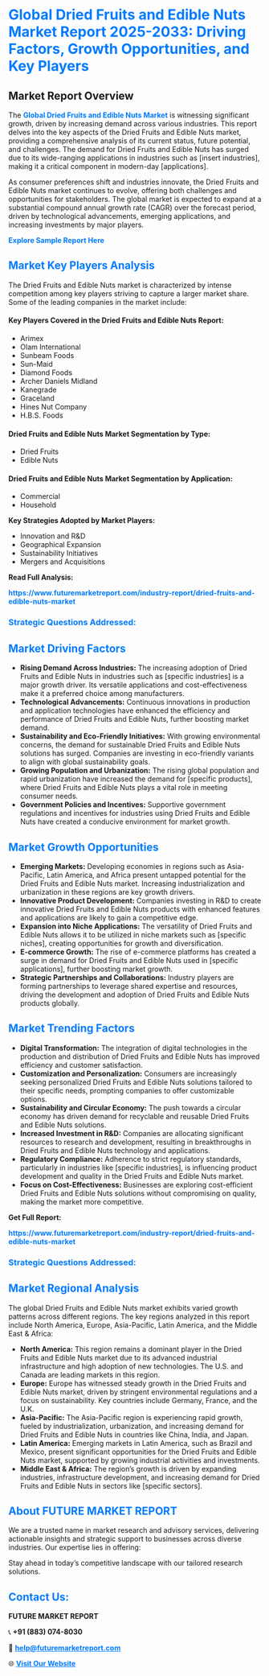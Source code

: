 <h1 style="color: #007BFF;">Global Dried Fruits and Edible Nuts Market Report 2025-2033: Driving Factors, Growth Opportunities, and Key Players</h1>

<section id="overview">
<h2>Market Report Overview</h2>
<p>The <a href="https://www.futuremarketreport.com/industry-report/dried-fruits-and-edible-nuts-market" style="color: #007BFF; text-decoration: none;"><strong>Global Dried Fruits and Edible Nuts Market</strong></a> is witnessing significant growth, driven by increasing demand across various industries. This report delves into the key aspects of the Dried Fruits and Edible Nuts market, providing a comprehensive analysis of its current status, future potential, and challenges. The demand for Dried Fruits and Edible Nuts has surged due to its wide-ranging applications in industries such as [insert industries], making it a critical component in modern-day [applications].</p>
<p>As consumer preferences shift and industries innovate, the Dried Fruits and Edible Nuts market continues to evolve, offering both challenges and opportunities for stakeholders. The global market is expected to expand at a substantial compound annual growth rate (CAGR) over the forecast period, driven by technological advancements, emerging applications, and increasing investments by major players.</p>
</section>

<section id="overview">
<p><a href="https://www.futuremarketreport.com/request-sample/reportId=50445" style="color: #007BFF; text-decoration: none;"><strong>Explore Sample Report Here</strong></a></p>
</section>

<section id="key-players">
<h2 style="color: #007BFF;">Market Key Players Analysis</h2>
<p>The Dried Fruits and Edible Nuts market is characterized by intense competition among key players striving to capture a larger market share. Some of the leading companies in the market include:</p>
<h4>Key Players Covered in the Dried Fruits and Edible Nuts Report:</h4>
<ul><li>Arimex</li><li>Olam International</li><li>Sunbeam Foods</li><li>Sun-Maid</li><li>Diamond Foods</li><li>Archer Daniels Midland</li><li>Kanegrade</li><li>Graceland</li><li>Hines Nut Company</li><li>H.B.S. Foods</li></ul>
<h4>Dried Fruits and Edible Nuts Market Segmentation by Type:</h4>
<ul><li>Dried Fruits</li><li>Edible Nuts</li></ul>

<h4>Dried Fruits and Edible Nuts Market Segmentation by Application:</h4>
<ul><li>Commercial</li><li>Household</li></ul>
<p><strong>Key Strategies Adopted by Market Players:</strong></p>
<ul>
<li>Innovation and R&D</li>
<li>Geographical Expansion</li>
<li>Sustainability Initiatives</li>
<li>Mergers and Acquisitions</li>
</ul>
</section>

<section>
<p><strong>Read Full Analysis: </strong></p><a href="https://www.futuremarketreport.com/industry-report/dried-fruits-and-edible-nuts-market" style="color: #007BFF; text-decoration: none;"><strong>https://www.futuremarketreport.com/industry-report/dried-fruits-and-edible-nuts-market</strong></a>
<h3 style="color: #007BFF;">Strategic Questions Addressed:</h3>
</section>

<section id="driving-factors">
<h2 style="color: #007BFF;">Market Driving Factors</h2>
<ul>
<li><strong>Rising Demand Across Industries:</strong> The increasing adoption of Dried Fruits and Edible Nuts in industries such as [specific industries] is a major growth driver. Its versatile applications and cost-effectiveness make it a preferred choice among manufacturers.</li>
<li><strong>Technological Advancements:</strong> Continuous innovations in production and application technologies have enhanced the efficiency and performance of Dried Fruits and Edible Nuts, further boosting market demand.</li>
<li><strong>Sustainability and Eco-Friendly Initiatives:</strong> With growing environmental concerns, the demand for sustainable Dried Fruits and Edible Nuts solutions has surged. Companies are investing in eco-friendly variants to align with global sustainability goals.</li>
<li><strong>Growing Population and Urbanization:</strong> The rising global population and rapid urbanization have increased the demand for [specific products], where Dried Fruits and Edible Nuts plays a vital role in meeting consumer needs.</li>
<li><strong>Government Policies and Incentives:</strong> Supportive government regulations and incentives for industries using Dried Fruits and Edible Nuts have created a conducive environment for market growth.</li>
</ul>
</section>

<section id="growth-opportunities">
<h2 style="color: #007BFF;">Market Growth Opportunities</h2>
<ul>
<li><strong>Emerging Markets:</strong> Developing economies in regions such as Asia-Pacific, Latin America, and Africa present untapped potential for the Dried Fruits and Edible Nuts market. Increasing industrialization and urbanization in these regions are key growth drivers.</li>
<li><strong>Innovative Product Development:</strong> Companies investing in R&D to create innovative Dried Fruits and Edible Nuts products with enhanced features and applications are likely to gain a competitive edge.</li>
<li><strong>Expansion into Niche Applications:</strong> The versatility of Dried Fruits and Edible Nuts allows it to be utilized in niche markets such as [specific niches], creating opportunities for growth and diversification.</li>
<li><strong>E-commerce Growth:</strong> The rise of e-commerce platforms has created a surge in demand for Dried Fruits and Edible Nuts used in [specific applications], further boosting market growth.</li>
<li><strong>Strategic Partnerships and Collaborations:</strong> Industry players are forming partnerships to leverage shared expertise and resources, driving the development and adoption of Dried Fruits and Edible Nuts products globally.</li>
</ul>
</section>

<section id="trending-factors">
<h2 style="color: #007BFF;">Market Trending Factors</h2>
<ul>
<li><strong>Digital Transformation:</strong> The integration of digital technologies in the production and distribution of Dried Fruits and Edible Nuts has improved efficiency and customer satisfaction.</li>
<li><strong>Customization and Personalization:</strong> Consumers are increasingly seeking personalized Dried Fruits and Edible Nuts solutions tailored to their specific needs, prompting companies to offer customizable options.</li>
<li><strong>Sustainability and Circular Economy:</strong> The push towards a circular economy has driven demand for recyclable and reusable Dried Fruits and Edible Nuts solutions.</li>
<li><strong>Increased Investment in R&D:</strong> Companies are allocating significant resources to research and development, resulting in breakthroughs in Dried Fruits and Edible Nuts technology and applications.</li>
<li><strong>Regulatory Compliance:</strong> Adherence to strict regulatory standards, particularly in industries like [specific industries], is influencing product development and quality in the Dried Fruits and Edible Nuts market.</li>
<li><strong>Focus on Cost-Effectiveness:</strong> Businesses are exploring cost-efficient Dried Fruits and Edible Nuts solutions without compromising on quality, making the market more competitive.</li>
</ul>
</section>

<section>
<p><strong>Get Full Report: </strong></p><a href="https://www.futuremarketreport.com/industry-report/dried-fruits-and-edible-nuts-market" style="color: #007BFF; text-decoration: none;"><strong>https://www.futuremarketreport.com/industry-report/dried-fruits-and-edible-nuts-market</strong></a>
<h3 style="color: #007BFF;">Strategic Questions Addressed:</h3>
</section>


<section id="regional-analysis">
<h2 style="color: #007BFF;">Market Regional Analysis</h2>
<p>The global Dried Fruits and Edible Nuts market exhibits varied growth patterns across different regions. The key regions analyzed in this report include North America, Europe, Asia-Pacific, Latin America, and the Middle East & Africa:</p>
<ul>
<li><strong>North America:</strong> This region remains a dominant player in the Dried Fruits and Edible Nuts market due to its advanced industrial infrastructure and high adoption of new technologies. The U.S. and Canada are leading markets in this region.</li>
<li><strong>Europe:</strong> Europe has witnessed steady growth in the Dried Fruits and Edible Nuts market, driven by stringent environmental regulations and a focus on sustainability. Key countries include Germany, France, and the U.K.</li>
<li><strong>Asia-Pacific:</strong> The Asia-Pacific region is experiencing rapid growth, fueled by industrialization, urbanization, and increasing demand for Dried Fruits and Edible Nuts in countries like China, India, and Japan.</li>
<li><strong>Latin America:</strong> Emerging markets in Latin America, such as Brazil and Mexico, present significant opportunities for the Dried Fruits and Edible Nuts market, supported by growing industrial activities and investments.</li>
<li><strong>Middle East & Africa:</strong> The region’s growth is driven by expanding industries, infrastructure development, and increasing demand for Dried Fruits and Edible Nuts in sectors like [specific sectors].</li>
</ul>
</section>

<footer>
<h2 style="color: #007BFF;">About FUTURE MARKET REPORT</h2>
<p>We are a trusted name in market research and advisory services, delivering actionable insights and strategic support to businesses across diverse industries. Our expertise lies in offering:</p>

<p>Stay ahead in today’s competitive landscape with our tailored research solutions.</p>

<h2 style="color: #007BFF;">Contact Us:</h2>
<p><strong>FUTURE MARKET REPORT</strong></p>
<p>📞 <strong>+91 (883) 074-8030</strong></p>
<p>📧 <strong><a href="mailto:help@futuremarketreport.com" style="color: #007BFF;">help@futuremarketreport.com</a></strong></p>
<p>🌐 <strong><a href="https://www.futuremarketreport.com/" style="color: #007BFF;">Visit Our Website</a></strong></p>
</footer>